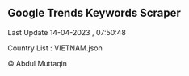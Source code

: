 

## Google Trends Keywords Scraper 
 
Last Update 14-04-2023 , 07:50:48

Country List :
VIETNAM.json



© Abdul Muttaqin 

